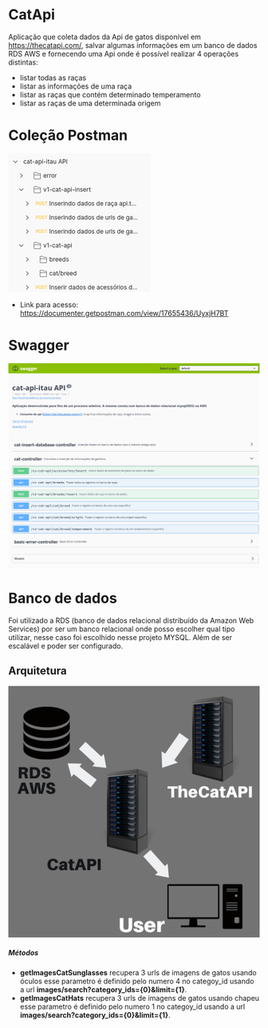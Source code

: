 # CatApi
Aplicação que coleta dados da Api de gatos disponível em https://thecatapi.com/, salvar algumas informações em um banco de dados RDS AWS e fornecendo uma Api onde é possível realizar 4 operações distintas:
- listar todas as raças
- listar as informações de uma raça 
- listar as raças que contém determinado temperamento
- listar as raças de uma determinada origem 

# Coleção Postman
![Alt text](docs/CatApiPostman.png?raw=true "Collection in Postman")
- Link para acesso: https://documenter.getpostman.com/view/17655436/UyxjH7BT


# Swagger
![Alt text](docs/swagger-cat-api.png?raw=true "Swagger")

# Banco de dados
Foi utilizado a RDS (banco de dados relacional distribuído da Amazon Web Services) por ser um banco relacional onde posso escolher qual tipo utilizar, nesse caso foi escolhido nesse projeto MYSQL.
Além de ser escalável e poder ser configurado.


## Arquitetura

![Alt text](docs/arch.png?raw=true "Architecture")

##### Métodos
- **getImagesCatSunglasses** recupera 3 urls de imagens de gatos usando óculos esse parametro é definido pelo numero 4 no categoy_id usando a url **images/search?category_ids={0}&limit={1}**.
- **getImagesCatHats** recupera 3 urls de imagens de gatos usando chapeu esse parametro é definido pelo numero 1 no categoy_id usando a url **images/search?category_ids={0}&limit={1}**.